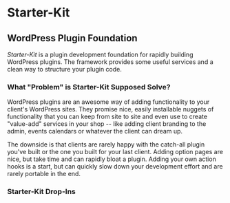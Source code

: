 # Starter-Kit #
## WordPress Plugin Foundation ##

_Starter-Kit_ is a plugin development foundation for rapidly building WordPress plugins.
The framework provides some useful services and a clean way to structure your plugin code.

### What "Problem" is Starter-Kit Supposed Solve? ###

WordPress plugins are an awesome way of adding functionality to your client's WordPress sites. They promise
nice, easily installable nuggets of functionality that you can keep from site to site and even use
to create "value-add" services in your shop -- like adding client branding to the admin, events calendars
or whatever the client can dream up.

The downside is that clients are rarely happy with the catch-all plugin you've built or the one
you built for your last client. Adding option pages are nice, but take time and can rapidly bloat a plugin.
Adding your own action hooks is a start, but can quickly slow down your development effort and are rarely portable
in the end.

### Starter-Kit Drop-Ins ###



